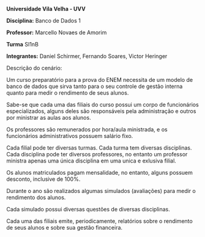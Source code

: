 **Universidade Vila Velha - UVV**

**Disciplina:** Banco de Dados 1

**Professor:** Marcello Novaes de Amorim

**Turma** SI1nB

**Integrantes:** Daniel Schirmer, Fernando Soares, Victor Heringer


Descrição do cenário: 

Um curso preparatório para a prova do ENEM necessita de um modelo de banco de dados que sirva tanto para o seu controle de gestão interna quanto para medir o rendimento de seus alunos.

Sabe-se que cada uma das filiais do curso possui um corpo de funcionários especializados, alguns deles são responsáveis pela administração e outros por ministrar as aulas aos alunos.
 
Os professores são remunerados por hora/aula ministrada, e os funcionários administrativos possuem salário fixo.

Cada filial pode ter diversas turmas. Cada turma tem diversas disciplinas. Cada disciplina pode ter diversos professores, no entanto um professor ministra apenas uma única disciplina em uma unica e exlusiva filial.

Os alunos matriculados pagam mensalidade, no entanto, alguns possuem desconto, inclusive de 100%.

Durante o ano são realizados algumas simulados (avaliações) para medir o rendimento dos alunos.

Cada simulado possui diversas questões de diversas disciplinas.

Cada uma das filiais emite, periodicamente, relatórios sobre o rendimento de seus alunos e sobre sua gestão financeira.
